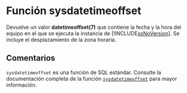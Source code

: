 ﻿---
SidebarGroup: "Funciones de fecha"
Autogenerated: true
---

# Función  sysdatetimeoffset

Devuelve un valor **datetimeoffset(7)** que contiene la fecha y la hora del equipo en el que se ejecuta la instancia de [!INCLUDE[ssNoVersion](../../includes/ssnoversion-md.md)]. Se incluye el desplazamiento de la zona horaria.

## Comentarios 

`sysdatetimeoffset` es una función de SQL estándar. Consulte la documentación completa de la función [`sysdatetimeoffset`](https://learn.microsoft.com/es-es/sql/t-sql/functions/sysdatetimeoffset-transact-sql) para mayor información.
